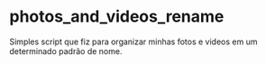 # photos_and_videos_rename

Simples script que fiz para organizar minhas fotos e videos em um determinado padrão de nome.
